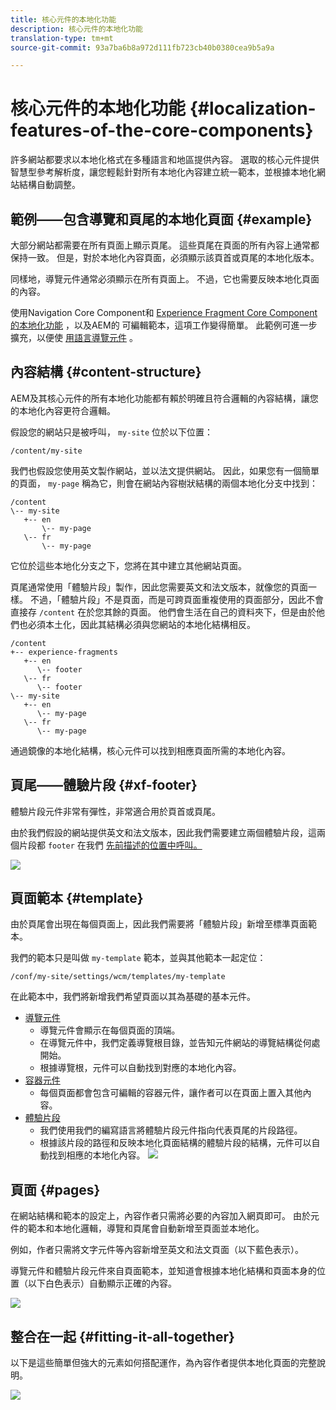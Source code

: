 ```yaml
---
title: 核心元件的本地化功能
description: 核心元件的本地化功能
translation-type: tm+mt
source-git-commit: 93a7ba6b8a972d111fb723cb40b0380cea9b5a9a

---
```



# 核心元件的本地化功能 {#localization-features-of-the-core-components}

許多網站都要求以本地化格式在多種語言和地區提供內容。 選取的核心元件提供智慧型參考解析度，讓您輕鬆針對所有本地化內容建立統一範本，並根據本地化網站結構自動調整。

## 範例——包含導覽和頁尾的本地化頁面 {#example}

大部分網站都需要在所有頁面上顯示頁尾。 這些頁尾在頁面的所有內容上通常都保持一致。 但是，對於本地化內容頁面，必須顯示該頁首或頁尾的本地化版本。

同樣地，導覽元件通常必須顯示在所有頁面上。 不過，它也需要反映本地化頁面的內容。

使用Navigation Core Component和 [Experience Fragment Core Component的本地化功能](/help/components/navigation.md) ，以及AEM的 [](/help/components/experience-fragment.md)[](https://docs.adobe.com/content/help/en/experience-manager-cloud-service/sites/authoring/features/templates.html)可編輯範本，這項工作變得簡單。 此範例可進一步擴充，以便使 [用語言導覽元件](/help/components/language-navigation.md) 。

## 內容結構 {#content-structure}

AEM及其核心元件的所有本地化功能都有賴於明確且符合邏輯的內容結構，讓您的本地化內容更符合邏輯。

假設您的網站只是被呼叫， `my-site` 位於以下位置：

```
/content/my-site
```

我們也假設您使用英文製作網站，並以法文提供網站。 因此，如果您有一個簡單的頁面， `my-page` 稱為它，則會在網站內容樹狀結構的兩個本地化分支中找到：

```
/content
\-- my-site
   +-- en
       \-- my-page
   \-- fr
       \-- my-page
```

它位於這些本地化分支之下，您將在其中建立其他網站頁面。

頁尾通常使用「體驗片段」製作，因此您需要英文和法文版本，就像您的頁面一樣。 不過，「體驗片段」不是頁面，而是可跨頁面重複使用的頁面部分，因此不會直接存 `/content` 在於您其餘的頁面。 他們會生活在自己的資料夾下，但是由於他們也必須本土化，因此其結構必須與您網站的本地化結構相反。

```
/content
+-- experience-fragments
   +-- en
      \-- footer
   \-- fr
      \-- footer
\-- my-site
   +-- en
      \-- my-page
   \-- fr
      \-- my-page
```

通過鏡像的本地化結構，核心元件可以找到相應頁面所需的本地化內容。

## 頁尾——體驗片段 {#xf-footer}

體驗片段元件非常有彈性，非常適合用於頁首或頁尾。

由於我們假設的網站提供英文和法文版本，因此我們需要建立兩個體驗片段，這兩個片段都 `footer` 在我們 [先前描述的位置中呼叫。](#content-structure)

![](/help/assets/screen-shot-2019-09-09-11.08.28.png)

## 頁面範本 {#template}

由於頁尾會出現在每個頁面上，因此我們需要將「體驗片段」新增至標準頁面範本。

我們的範本只是叫做 `my-template` 範本，並與其他範本一起定位：

```
/conf/my-site/settings/wcm/templates/my-template
```

在此範本中，我們將新增我們希望頁面以其為基礎的基本元件。

* [導覽元件](/help/components/navigation.md)
   * 導覽元件會顯示在每個頁面的頂端。
   * 在導覽元件中，我們定義導覽根目錄，並告知元件網站的導覽結構從何處開始。
   * 根據導覽根，元件可以自動找到對應的本地化內容。
* [容器元件](/help/components/container.md)
   * 每個頁面都會包含可編輯的容器元件，讓作者可以在頁面上置入其他內容。
* [體驗片段](/help/components/experience-fragment.md)
   * 我們使用我們的編寫語言將體驗片段元件指向代表頁尾的片段路徑。
   * 根據該片段的路徑和反映本地化頁面結構的體驗片段的結構，元件可以自動找到相應的本地化內容。
   ![](/help/assets/screen-shot-2019-09-09-11.20.10.png)

## 頁面 {#pages}

在網站結構和範本的設定上，內容作者只需將必要的內容加入網頁即可。 由於元件的範本和本地化邏輯，導覽和頁尾會自動新增至頁面並本地化。

例如，作者只需將文字元件等內容新增至英文和法文頁面（以下藍色表示）。

導覽元件和體驗片段元件來自頁面範本，並知道會根據本地化結構和頁面本身的位置（以下白色表示）自動顯示正確的內容。

![](/help/assets/screen-shot-2019-09-09-11.22.14.png)

## 整合在一起 {#fitting-it-all-together}

以下是這些簡單但強大的元素如何搭配運作，為內容作者提供本地化頁面的完整說明。

![](/help/assets/screen-shot-2019-09-09-11.27.58.png)
